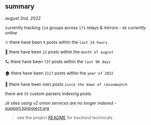
## summary
_august 2nd, 2022_

currently tracking `114` groups across `171` relays & mirrors - _`66` currently online_

⏲ there have been `9` posts within the `last 24 hours`

🦈 there have been `21` posts within the `month of august`

🪐 there have been `737` posts within the `last 90 days`

🏚 there have been `2117` posts within the `year of 2022`

🦕 there have been `4403` posts `since the dawn of ransomwatch`

there are `55` custom parsers indexing posts

_`20` sites using v2 onion services are no longer indexed - [support.torproject.org](https://support.torproject.org/onionservices/v2-deprecation/)_

> see the project [README](https://github.com/joshhighet/ransomwatch#ransomwatch--) for backend technicals
